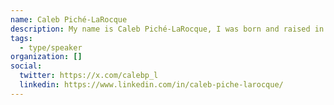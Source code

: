 ```yaml
---
name: Caleb Piché-LaRocque
description: My name is Caleb Piché-LaRocque, I was born and raised in Sudbury Ontario and I’ve lived here since. I am a 4th year student at Laurentian University doing a double-major in Business and Economics. Being a student in business it is not a surprise that I enjoy spending my time learning and teaching financial literacy. I am also very outgoing. Always looking to meet new people!
tags:
  - type/speaker
organization: []
social:
  twitter: https://x.com/calebp_l
  linkedin: https://www.linkedin.com/in/caleb-piche-larocque/
---
```

